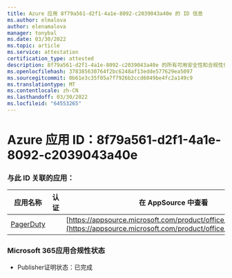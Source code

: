 ```yaml
---
title: Azure 应用 8f79a561-d2f1-4a1e-8092-c2039043a40e 的 ID 信息
ms.author: elmalova
author: elenamalova
manager: tonybal
ms.date: 03/30/2022
ms.topic: article
ms.service: attestation
certification_type: attested
description: 8f79a561-d2f1-4a1e-8092-c2039043a40e 的所有可用安全性和合规性信息。
ms.openlocfilehash: 378385630764f2bc6248af13edde577629ea5097
ms.sourcegitcommit: 0b61e3c35f05a7f7926b2ccd6049be4fc2a149c9
ms.translationtype: MT
ms.contentlocale: zh-CN
ms.lasthandoff: 03/30/2022
ms.locfileid: "64553265"
---
```

# <a name="azure-app-id-8f79a561-d2f1-4a1e-8092-c2039043a40e"></a>Azure 应用 ID：8f79a561-d2f1-4a1e-8092-c2039043a40e


### <a name="apps-associated-with-this-id"></a>与此 ID 关联的应用：
| **应用名称** | **认证** | **在 AppSource 中查看** |
|--------------|---------------|-----------------------|
| [PagerDuty](../forward/WA200001637.md) |  | [https://appsource.microsoft.com/product/office/WA200001637](https://appsource.microsoft.com/product/office/WA200001637) |

### <a name="microsoft-365-app-compliance-status"></a>Microsoft 365应用合规性状态
- Publisher证明状态：已完成
